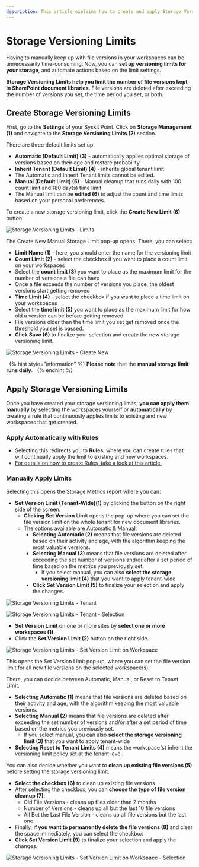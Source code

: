 ```yaml
---
description: This article explains how to create and apply Storage Versioning Limits in Syskit Point.
---
```


# Storage Versioning Limits  

Having to manually keep up with file versions in your workspaces can be unnecessarily time-consuming. Now, you can **set up versioning limits for your storage**, and automate actions based on the limit settings. 

**Storage Versioning Limits help you limit the number of file versions kept in SharePoint document libraries**. File versions are deleted after exceeding the number of versions you set, the time period you set, or both. 

## Create Storage Versioning Limits

First, go to the **Settings** of your Syskit Point. Click on **Storage Management (1)** and navigate to the **Storage Versioning Limits (2)** section.

There are three default limits set up:
* **Automatic (Default Limit) (3)** - automatically applies optimal storage of versions based on their age and restore probability
* **Inherit Tenant (Default Limit) (4)** - inherits global tenant limit
 * The Automatic and Inherit Tenant limits cannot be edited. 
* **Manual (Default Limit) (5)** - Manual cleanup that runs daily with 100 count limit and 180 day(s) time limit 
 * The Manual limit can be **edited (6)** to adjust the count and time limits based on your personal preferences. 

To create a new storage versioning limit, click the **Create New Limit (6)** button. 

![Storage Versioning Limits - Limits](../.gitbook/assets/storage-versioning-limits-new-limit.png)

The Create New Manual Storage Limit pop-up opens. There, you can select:
* **Limit Name (1)** - here, you should enter the name for the versioning limit 
* **Count Limit (2)** - select the checkbox if you want to place a count limit on your workspaces
 * Select the **count limit (3)** you want to place as the maximum limit for the number of versions a file can have
 * Once a file exceeds the number of versions you place, the oldest versions start getting removed
* **Time Limit (4)** - select the checkbox if you want to place a time limit on your workspaces
 * Select the **time limit (5)** you want to place as the maximum limit for how old a version can be before getting removed
 * File versions older than the time limit you set get removed once the threshold you set is passed. 
* **Click Save (6)** to finalize your selection and create the new storage versioning limit. 

![Storage Versioning Limits - Create New](../.gitbook/assets/storage-versioning-limits-new-limit-create.png)

 
{% hint style="information" %}
**Please note** that the **manual storage limit runs daily**.  
{% endhint %}

## Apply Storage Versioning Limits

Once you have created your storage versioning limits, **you can apply them manually** by selecting the workspaces yourself or **automatically** by creating a rule that continuously applies limits to existing and new workspaces that get created.

### **Apply Automatically with Rules**

* Selecting this redirects you to **Rules**, where you can create rules that will continually apply the limit to existing and new workspaces.
* [For details on how to create Rules, take a look at this article.](../governance-and-automation/automated-workflows/policy-automation.md)


### **Manually Apply Limits**

Selecting this opens the Storage Metrics report where you can:
* **Set Version Limit (Tenant-Wide)(1)** by clicking the button on the right side of the screen.
  * **Clicking Set Version** Limit opens the pop-up where you can set the file version limit on the whole tenant for new document libraries.
  * The options available are Automatic & Manual.  
    * **Selecting Automatic (2)** means that file versions are deleted based on their activity and age, with the algorithm keeping the most valuable versions.
    * **Selecting Manual (3)** means that file versions are deleted after exceeding the set number of versions and/or after a set period of time based on the metrics you previously set.
      * If you select manual, you can also **select the storage versioning limit (4)** that you want to apply tenant-wide
    * **Click Set Version Limit (5)** to finalize your selection and apply the changes. 

![Storage Versioning Limits - Tenant](../.gitbook/assets/storage-versioning-limits-new-limit-tenant.png)

![Storage Versioning Limits - Tenant - Selection](../.gitbook/assets/storage-versioning-limits-new-limit-tenant-select.png)

* **Set Version Limit** on one or more sites by **select one or more workspaces (1)**.
* Click the **Set Version Limit (2)** button on the right side.

![Storage Versioning Limits - Set Version Limit on Workspace](../.gitbook/assets/storage-versioning-limits-new-limit-workspaces.png)

This opens the Set Version Limit pop-up, where you can set the file version limit for all new file versions on the selected workspace(s). 

There, you can decide between Automatic, Manual, or Reset to Tenant Limit. 

* **Selecting Automatic (1)** means that file versions are deleted based on their activity and age, with the algorithm keeping the most valuable versions.
* **Selecting Manual (2)** means that file versions are deleted after exceeding the set number of versions and/or after a set period of time based on the metrics you previously set.
    * If you select manual, you can also **select the storage versioning limit (3)** that you want to apply tenant-wide
* **Selecting Reset to Tenant Limits (4)** means the workspace(s) inherit the versioning limit policy set at the tenant level.

You can also decide whether you want to **clean up existing file versions (5)** before setting the storage versioning limit. 

* **Select the checkbox (6)** to clean up existing file versions
* After selecting the checkbox, you can **choose the type of file version cleanup (7)**: 
  * Old File Versions - cleans up files older than 2 months
  * Number of Versions - cleans up all but the last 10 file versions
  * All But the Last File Version - cleans up all file versions but the last one
* Finally, **if you want to permanently delete the file versions (8)** and clear the space immediately, you can select the checkbox
* **Click Set Version Limit (9)** to finalize your selection and apply the changes. 

![Storage Versioning Limits - Set Version Limit on Workspace - Selection](../.gitbook/assets/storage-versioning-limits-new-limit-workspaces-selection.png)